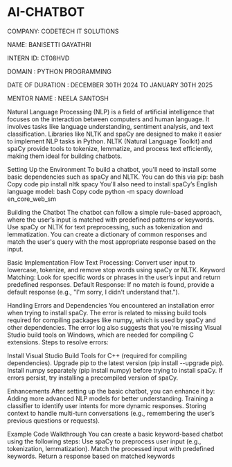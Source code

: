 # AI-CHATBOT

COMPANY: CODETECH IT SOLUTIONS

NAME: BANISETTI GAYATHRI

INTERN ID: CT08HVD

DOMAIN : PYTHON PROGRAMMING

DATE OF DURATION : DECEMBER 30TH 2024 TO JANUARY 30TH 2025

MENTOR NAME : NEELA SANTOSH

Natural Language Processing (NLP) is a field of artificial intelligence that focuses on the interaction between computers and human language. It involves tasks like language understanding, sentiment analysis, and text classification. Libraries like NLTK and spaCy are designed to make it easier to implement NLP tasks in Python. NLTK (Natural Language Toolkit) and spaCy provide tools to tokenize, lemmatize, and process text efficiently, making them ideal for building chatbots.

Setting Up the Environment To build a chatbot, you'll need to install some basic dependencies such as spaCy and NLTK. You can do this via pip: bash Copy code pip install nltk spacy You'll also need to install spaCy’s English language model: bash Copy code python -m spacy download en_core_web_sm

Building the Chatbot The chatbot can follow a simple rule-based approach, where the user’s input is matched with predefined patterns or keywords. Use spaCy or NLTK for text preprocessing, such as tokenization and lemmatization. You can create a dictionary of common responses and match the user's query with the most appropriate response based on the input.

Basic Implementation Flow Text Processing: Convert user input to lowercase, tokenize, and remove stop words using spaCy or NLTK. Keyword Matching: Look for specific words or phrases in the user’s input and return predefined responses. Default Response: If no match is found, provide a default response (e.g., "I'm sorry, I didn't understand that.").

Handling Errors and Dependencies You encountered an installation error when trying to install spaCy. The error is related to missing build tools required for compiling packages like numpy, which is used by spaCy and other dependencies. The error log also suggests that you're missing Visual Studio build tools on Windows, which are needed for compiling C extensions. Steps to resolve errors:

Install Visual Studio Build Tools for C++ (required for compiling dependencies). Upgrade pip to the latest version (pip install --upgrade pip). Install numpy separately (pip install numpy) before trying to install spaCy. If errors persist, try installing a precompiled version of spaCy.

Enhancements After setting up the basic chatbot, you can enhance it by: Adding more advanced NLP models for better understanding. Training a classifier to identify user intents for more dynamic responses. Storing context to handle multi-turn conversations (e.g., remembering the user’s previous questions or requests).

Example Code Walkthrough You can create a basic keyword-based chatbot using the following steps: Use spaCy to preprocess user input (e.g., tokenization, lemmatization). Match the processed input with predefined keywords. Return a response based on matched keywords
